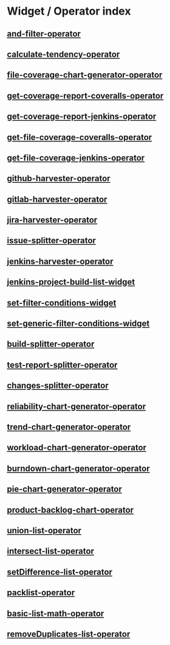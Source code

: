 # Widget / Operator index


## [and-filter-operator](./and-filter-operator)

## [calculate-tendency-operator](./calculate-tendency-operator)

## [file-coverage-chart-generator-operator](./file-coverage-chart-generator-operator)

## [get-coverage-report-coveralls-operator](./get-coverage-report-coveralls-operator)

## [get-coverage-report-jenkins-operator](./get-coverage-report-jenkins-operator)

## [get-file-coverage-coveralls-operator](./get-file-coverage-coveralls-operator)

## [get-file-coverage-jenkins-operator](./get-file-coverage-jenkins-operator)

## [github-harvester-operator](./github-harvester-operator)

## [gitlab-harvester-operator](./gitlab-harvester-operator)

## [jira-harvester-operator](./jira-harvester-operator)

## [issue-splitter-operator](./issue-splitter-operator)

## [jenkins-harvester-operator](./jenkins-harvester-operator)

## [jenkins-project-build-list-widget](./jenkins-project-build-list-widget)

## [set-filter-conditions-widget](./set-filter-conditions-widget)

## [set-generic-filter-conditions-widget](./set-generic-filter-conditions-widget)

## [build-splitter-operator](./build-splitter-operator)

## [test-report-splitter-operator](./test-report-splitter-operator)

## [changes-splitter-operator](./changes-splitter-operator)

## [reliability-chart-generator-operator](./reliability-chart-generator-operator)

## [trend-chart-generator-operator](./trend-chart-generator-operator)

## [workload-chart-generator-operator](./workload-chart-generator-operator)

## [burndown-chart-generator-operator](./burndown-chart-generator-operator)

## [pie-chart-generator-operator](./pie-chart-generator-operator)

## [product-backlog-chart-operator](./product-backlog-chart-operator)

## [union-list-operator](./union-list-operator)

## [intersect-list-operator](./intersect-list-operator)

## [setDifference-list-operator](./setDifference-list-operator)

## [packlist-operator](./packlist-operator)

## [basic-list-math-operator](./BasicListMathOperator)

## [removeDuplicates-list-operator](./removeDuplicates-list-operator)